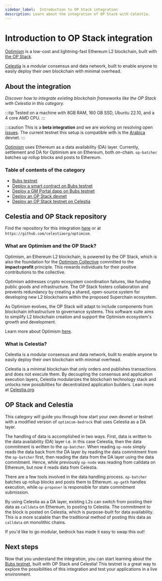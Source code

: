 ```yaml
---
sidebar_label:  Introduction to OP Stack integration
description: Learn about the integration of OP Stack with Celestia.
---
```


# Introduction to OP Stack integration

[Optimism](https://optimism.io) is a low-cost and lightning-fast Ethereum
L2 blockchain, built with [the OP Stack](https://stack.optimism.io/).

[Celestia](https://celestia.org) is a modular consensus and data network,
built to enable anyone to easily deploy their own blockchain with
minimal overhead.

## About the integration

*Discover how to integrate existing blockchain frameworks
like the OP Stack with Celestia in this category.*

:::tip
Tested on a machine with 8GB RAM, 160 GB SSD,
Ubuntu 22.10, and a 4 core AMD CPU.
:::

:::caution
This is a **beta integration** and we are working on resolving open
[issues](https://github.com/celestiaorg/optimism/issues).
The current testnet this setup is compatible with is the
[Arabica](../../nodes/arabica-devnet) devnet.
:::

[Optimism](https://www.optimism.io/) uses Ethereum as
a data availability (DA) layer. Currently, settlement and DA for
Optimism are on Ethereum, both on-chain. `op-batcher` batches up
rollup blocks and posts to Ethereum.

### Table of contents of the category

* [Bubs testnet](../bubs-testnet)
* [Deploy a smart contract on Bubs testnet](../deploy-on-bubs)
* [Deploy a GM Portal dapp on Bubs testnet](../gm-portal-bubs)
* [Deploy an OP Stack devnet](../optimism-devnet)
* [Deploy an OP Stack testnet on Celestia](../optimism)

## Celestia and OP Stack repository

Find the repository for this integration
[here](https://github.com/celestiaorg/optimism/) or at
`https://github.com/celestiaorg/optimism`.

### What are Optimism and the OP Stack?

Optimism, an Ethereum L2 blockchain, is powered by the OP Stack,
which is also the foundation for the
[Optimism Collective](https://app.optimism.io/announcement) committed
to the **impact=profit** principle. This rewards individuals for their
positive contributions to the collective.

Optimism addresses crypto ecosystem coordination failures, like funding public
goods and infrastructure. The OP Stack fosters collaboration and prevents
redundancy by creating a shared, open-source system for developing new L2
blockchains within the proposed Superchain ecosystem.

As Optimism evolves, the OP Stack will adapt to include components from
blockchain infrastructure to governance systems. This software suite aims
to simplify L2 blockchain creation and support the Optimism ecosystem's
growth and development.

Learn more about Optimism [here](https://www.optimism.io/).

### What is Celestia?

Celestia is a modular consensus and data network, built to enable anyone to
easily deploy their own blockchain with minimal overhead.

Celestia is a minimal blockchain that only orders and publishes transactions
and does not execute them. By decoupling the consensus and application
execution layers, Celestia modularizes the blockchain technology stack
and unlocks new possibilities for decentralized application builders.
Lean more at [Celestia.org](https://celestia.org).

## OP Stack and Celestia

This category will guide you through how start your own devnet or testnet
with a modified version of `optimism-bedrock` that uses Celestia as a
DA layer.

The handling of data is accomplished in two ways. First, data is written
to the data availability (DA) layer i.e. in this case Celestia, then the
data commitment is written to the `op-batcher`. When reading `op-node`
simply reads the data back from the DA layer by reading the
data commitment from the `op-batcher` first, then reading the
data from the DA layer using the data commitment. Hence, while
previously `op-node` was reading from calldata on Ethereum,
but now it reads data from Celestia.

There are a few tools involved in the data handling process. `op-batcher`
batches up rollup blocks and posts them to Ethereum. `op-geth` handles
execution, while `op-proposer` is responsible for state commitment
submission.

By using Celestia as a DA layer, existing L2s can switch from posting
their data as `calldata` on Ethereum, to posting to Celestia.
The commitment to the block is posted on Celestia, which is
purpose-built for data availability. This is a more scalable than
the traditional method of posting this data as `calldata` on monolithic chains.

If you'd like to go modular, bedrock has
made it easy to swap this out!

## Next steps

Now that you understand the integration, you can start learning about the
[Bubs testnet](../bubs-testnet), built with OP Stack and Celestia! This
testnet is a great way to explore the possibilities of this integration
and test your applications in a live environment.
